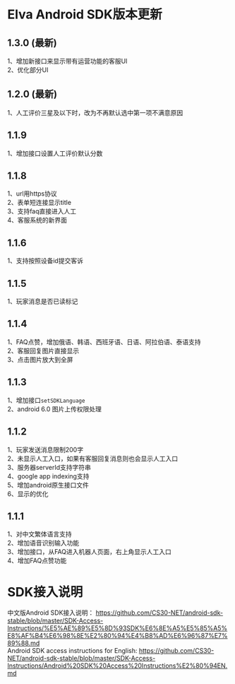 # Elva Android SDK版本更新
## 1.3.0 (最新)
1、增加新接口来显示带有运营功能的客服UI<br/>
2、优化部分UI<br/>
## 1.2.0 (最新)
1、人工评价三星及以下时，改为不再默认选中第一项不满意原因<br />
## 1.1.9 
1、增加接口设置人工评价默认分数<br />
## 1.1.8
1、url用https协议<br />
2、表单短连接显示title<br />
3、支持faq直接进入人工<br />
4、客服系统的新界面
## 1.1.6 
1、支持按照设备id提交客诉<br />
## 1.1.5
1、玩家消息是否已读标记<br />
## 1.1.4
1、FAQ点赞，增加俄语、韩语、西班牙语、日语、阿拉伯语、泰语支持<br />
2、客服回复图片直接显示<br />
3、点击图片放大到全屏
## 1.1.3
  1、增加接口`setSDKLanguage`<br />
  2、android 6.0 图片上传权限处理
## 1.1.2
  1、玩家发送消息限制200字<br />
  2、未显示人工入口，如果有客服回复消息则也会显示人工入口<br />
  3、服务器serverId支持字符串<br />
  4、google app indexing支持<br />
  5、增加android原生接口文件<br />
  6、显示的优化
## 1.1.1
  1、对中文繁体语言支持<br />
  2、增加语音识别输入功能<br />
  3、增加接口，从FAQ进入机器人页面，右上角显示人工入口<br />
  4、增加FAQ点赞功能
# SDK接入说明

中文版Android SDK接入说明： https://github.com/CS30-NET/android-sdk-stable/blob/master/SDK-Access-Instructions/%E5%AE%89%E5%8D%93SDK%E6%8E%A5%E5%85%A5%E8%AF%B4%E6%98%8E%E2%80%94%E4%B8%AD%E6%96%87%E7%89%88.md <br />
Android SDK access instructions for English: https://github.com/CS30-NET/android-sdk-stable/blob/master/SDK-Access-Instructions/Android%20SDK%20Access%20Instructions%E2%80%94EN.md
